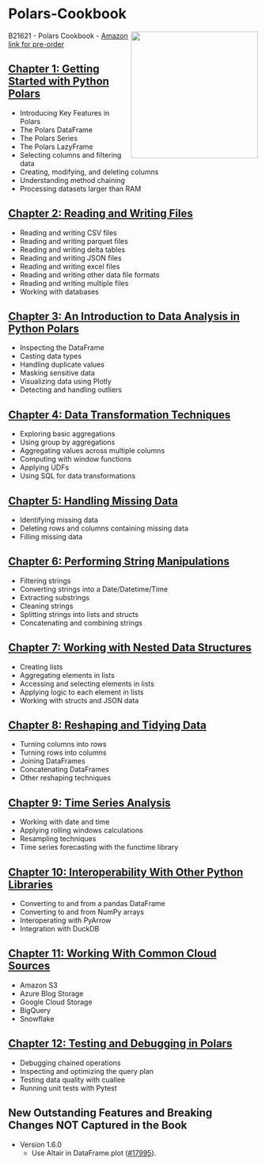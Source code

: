 # Polars-Cookbook
<a href="https://www.packtpub.com/en-in/product/polars-cookbook-9781805125150"><img src="https://content.packt.com/_/image/xxlarge/B21621/cover_image_large.jpg" height="256px" align="right"></a>

B21621 - Polars Cookbook - [Amazon link for pre-order](https://www.amazon.com/Polars-Cookbook-practical-transform-manipulate/dp/1805121154)

## [Chapter 1: Getting Started with Python Polars](https://github.com/PacktPublishing/Polars-Cookbook/blob/main/Chapter01/ch01.ipynb)
- Introducing Key Features in Polars 
- The Polars DataFrame 
- The Polars Series 
- The Polars LazyFrame 
- Selecting columns and filtering data 
- Creating, modifying, and deleting columns 
- Understanding method chaining 
- Processing datasets larger than RAM 

## [Chapter 2: Reading and Writing Files](https://github.com/PacktPublishing/Polars-Cookbook/blob/main/Chapter02/ch02.ipynb)
- Reading and writing CSV files 
- Reading and writing parquet files 
- Reading and writing delta tables 
- Reading and writing JSON files 
- Reading and writing excel files 
- Reading and writing other data file formats 
- Reading and writing multiple files 
- Working with databases 

## [Chapter 3: An Introduction to Data Analysis in Python Polars](https://github.com/PacktPublishing/Polars-Cookbook/blob/main/Chapter03/ch03.ipynb)
- Inspecting the DataFrame 
- Casting data types 
- Handling duplicate values 
- Masking sensitive data 
- Visualizing data using Plotly 
- Detecting and handling outliers 

## [Chapter 4: Data Transformation Techniques](https://github.com/PacktPublishing/Polars-Cookbook/blob/main/Chapter04/ch04.ipynb)
- Exploring basic aggregations
- Using group by aggregations
- Aggregating values across multiple columns
- Computing with window functions
- Applying UDFs
- Using SQL for data transformations 

## [Chapter 5: Handling Missing Data](https://github.com/PacktPublishing/Polars-Cookbook/blob/main/Chapter05/ch05.ipynb)
- Identifying missing data 
- Deleting rows and columns containing missing data 
- Filling missing data 

## [Chapter 6: Performing String Manipulations](https://github.com/PacktPublishing/Polars-Cookbook/blob/main/Chapter06/ch06.ipynb)
- Filtering strings 
- Converting strings into a Date/Datetime/Time 
- Extracting substrings 
- Cleaning strings 
- Splitting strings into lists and structs 
- Concatenating and combining strings 

## [Chapter 7: Working with Nested Data Structures](https://github.com/PacktPublishing/Polars-Cookbook/blob/main/Chapter07/ch07.ipynb)
- Creating lists 
- Aggregating elements in lists 
- Accessing and selecting elements in lists 
- Applying logic to each element in lists 
- Working with structs and JSON data 

## [Chapter 8: Reshaping and Tidying Data](https://github.com/PacktPublishing/Polars-Cookbook/blob/main/Chapter08/ch08.ipynb)
- Turning columns into rows 
- Turning rows into columns  
- Joining DataFrames 
- Concatenating DataFrames 
- Other reshaping techniques 

## [Chapter 9: Time Series Analysis](https://github.com/PacktPublishing/Polars-Cookbook/blob/main/Chapter09/ch09.ipynb)
- Working with date and time 
- Applying rolling windows calculations 
- Resampling techniques 
- Time series forecasting with the functime library 

## [Chapter 10: Interoperability With Other Python Libraries](https://github.com/PacktPublishing/Polars-Cookbook/blob/main/Chapter10/ch10.ipynb)
- Converting to and from a pandas DataFrame 
- Converting to and from NumPy arrays
- Interoperating with PyArrow 
- Integration with DuckDB 

## [Chapter 11: Working With Common Cloud Sources](https://github.com/PacktPublishing/Polars-Cookbook/blob/main/Chapter11/ch11.ipynb)
- Amazon S3 
- Azure Blog Storage 
- Google Cloud Storage 
- BigQuery 
- Snowflake 

## [Chapter 12: Testing and Debugging in Polars](https://github.com/PacktPublishing/Polars-Cookbook/blob/main/Chapter12/ch12.ipynb)
- Debugging chained operations 
- Inspecting and optimizing the query plan 
- Testing data quality with cuallee 
- Running unit tests with Pytest 

## New Outstanding Features and Breaking Changes NOT Captured in the Book
- Version 1.6.0
  - Use Altair in DataFrame.plot ([#17995](https://github.com/pola-rs/polars/pull/17995)).
